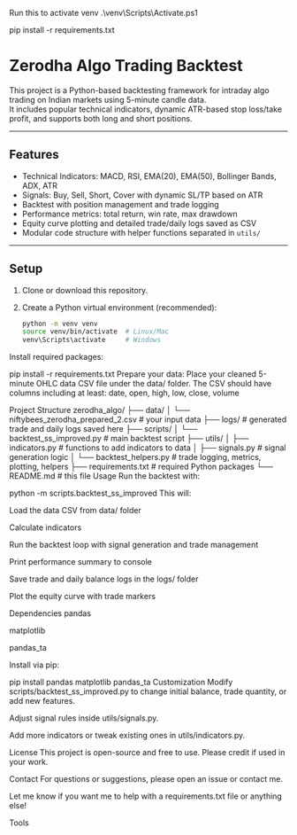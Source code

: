 Run this to activate venv
.\venv\Scripts\Activate.ps1

pip install -r requirements.txt

# Zerodha Algo Trading Backtest

This project is a Python-based backtesting framework for intraday algo trading on Indian markets using 5-minute candle data.  
It includes popular technical indicators, dynamic ATR-based stop loss/take profit, and supports both long and short positions.

---

## Features

- Technical Indicators: MACD, RSI, EMA(20), EMA(50), Bollinger Bands, ADX, ATR  
- Signals: Buy, Sell, Short, Cover with dynamic SL/TP based on ATR  
- Backtest with position management and trade logging  
- Performance metrics: total return, win rate, max drawdown  
- Equity curve plotting and detailed trade/daily logs saved as CSV  
- Modular code structure with helper functions separated in `utils/`

---

## Setup

1. Clone or download this repository.  
2. Create a Python virtual environment (recommended):

   ```bash
   python -m venv venv
   source venv/bin/activate  # Linux/Mac
   venv\Scripts\activate     # Windows
Install required packages:


pip install -r requirements.txt
Prepare your data:
Place your cleaned 5-minute OHLC data CSV file under the data/ folder. The CSV should have columns including at least:
date, open, high, low, close, volume

Project Structure
zerodha_algo/
├── data/
│   └── niftybees_zerodha_prepared_2.csv  # your input data
├── logs/                                 # generated trade and daily logs saved here
├── scripts/
│   └── backtest_ss_improved.py           # main backtest script
├── utils/
│   ├── indicators.py                      # functions to add indicators to data
│   ├── signals.py                         # signal generation logic
│   └── backtest_helpers.py                # trade logging, metrics, plotting, helpers
├── requirements.txt                       # required Python packages
└── README.md                             # this file
Usage
Run the backtest with:

python -m scripts.backtest_ss_improved
This will:

Load the data CSV from data/ folder

Calculate indicators

Run the backtest loop with signal generation and trade management

Print performance summary to console

Save trade and daily balance logs in the logs/ folder

Plot the equity curve with trade markers

Dependencies
pandas

matplotlib

pandas_ta

Install via pip:

pip install pandas matplotlib pandas_ta
Customization
Modify scripts/backtest_ss_improved.py to change initial balance, trade quantity, or add new features.

Adjust signal rules inside utils/signals.py.

Add more indicators or tweak existing ones in utils/indicators.py.

License
This project is open-source and free to use. Please credit if used in your work.

Contact
For questions or suggestions, please open an issue or contact me.


Let me know if you want me to help with a requirements.txt file or anything else!









Tools


